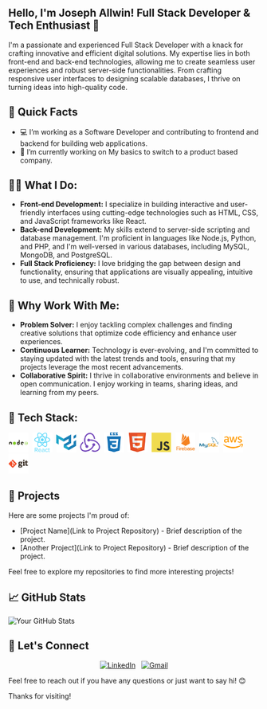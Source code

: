 
<!--
**josephallwin1996/josephallwin1996** is a ✨ _special_ ✨ repository because its `README.md` (this file) appears on your GitHub profile.

Here are some ideas to get you started:

- 🔭 I’m currently working on ...
- 🌱 I’m currently learning ...
- 👯 I’m looking to collaborate on ...
- 🤔 I’m looking for help with ...
- 💬 Ask me about ...
- 📫 How to reach me: ...
- 😄 Pronouns: ...
- ⚡ Fun fact: ...
-->

## Hello, I'm Joseph Allwin! Full Stack Developer & Tech Enthusiast 👋 

I'm a passionate and experienced Full Stack Developer with a knack for crafting innovative and efficient digital solutions. My expertise lies in both front-end and back-end technologies, allowing me to create seamless user experiences and robust server-side functionalities. From crafting responsive user interfaces to designing scalable databases, I thrive on turning ideas into high-quality code.

## 🚀 Quick Facts

- 💻 I’m working as a Software Developer and contributing to frontend and backend for building web applications.
- 🔭 I’m currently working on My basics to switch to a product based company.

## 👨‍💻 What I Do:

- **Front-end Development:** I specialize in building interactive and user-friendly interfaces using cutting-edge technologies such as HTML, CSS, and JavaScript frameworks like React.
- **Back-end Development:** My skills extend to server-side scripting and database management. I'm proficient in languages like Node.js, Python, and PHP, and I'm well-versed in various databases, including MySQL, MongoDB, and PostgreSQL.
- **Full Stack Proficiency:** I love bridging the gap between design and functionality, ensuring that applications are visually appealing, intuitive to use, and technically robust.

## 🌟 Why Work With Me:

- **Problem Solver:** I enjoy tackling complex challenges and finding creative solutions that optimize code efficiency and enhance user experiences.
- **Continuous Learner:** Technology is ever-evolving, and I'm committed to staying updated with the latest trends and tools, ensuring that my projects leverage the most recent advancements.
- **Collaborative Spirit:** I thrive in collaborative environments and believe in open communication. I enjoy working in teams, sharing ideas, and learning from my peers.

## 🔧 Tech Stack:
<div>
  <img src="https://github.com/devicons/devicon/blob/master/icons/nodejs/nodejs-original-wordmark.svg" title="NodeJS" alt="NodeJS" width="40" height="40"/>&nbsp;
  <img src="https://github.com/devicons/devicon/blob/master/icons/react/react-original-wordmark.svg" title="React" alt="React" width="40" height="40"/>&nbsp;
  <img src="https://github.com/devicons/devicon/blob/master/icons/materialui/materialui-original.svg" title="Material UI" alt="Material UI" width="40" height="40"/>&nbsp;
  <img src="https://github.com/devicons/devicon/blob/master/icons/redux/redux-original.svg" title="Redux" alt="Redux " width="40" height="40"/>&nbsp;
  <img src="https://github.com/devicons/devicon/blob/master/icons/css3/css3-plain-wordmark.svg"  title="CSS3" alt="CSS" width="40" height="40"/>&nbsp;
  <img src="https://github.com/devicons/devicon/blob/master/icons/html5/html5-original.svg" title="HTML5" alt="HTML" width="40" height="40"/>&nbsp;
  <img src="https://github.com/devicons/devicon/blob/master/icons/javascript/javascript-original.svg" title="JavaScript" alt="JavaScript" width="40" height="40"/>&nbsp;
  <img src="https://github.com/devicons/devicon/blob/master/icons/firebase/firebase-plain-wordmark.svg" title="Firebase" alt="Firebase" width="40" height="40"/>&nbsp;
  <img src="https://github.com/devicons/devicon/blob/master/icons/mysql/mysql-original-wordmark.svg" title="MySQL"  alt="MySQL" width="40" height="40"/>&nbsp;
  <img src="https://github.com/devicons/devicon/blob/master/icons/amazonwebservices/amazonwebservices-plain-wordmark.svg" title="AWS" alt="AWS" width="40" height="40"/>&nbsp;
  <img src="https://github.com/devicons/devicon/blob/master/icons/git/git-original-wordmark.svg" title="Git" **alt="Git" width="40" height="40"/>
</div>


## 🌱 Projects

Here are some projects I'm proud of:

- [Project Name](Link to Project Repository) - Brief description of the project.
- [Another Project](Link to Project Repository) - Brief description of the project.

Feel free to explore my repositories to find more interesting projects!

## 📈 GitHub Stats

![Your GitHub Stats](https://github-readme-stats.vercel.app/api?username=josephallwin1996&show_icons=true&count_private=true&hide=contribs,prs&theme=radical)

## 🤝 Let's Connect

<div align="center">
  <a href="YOUR_LINKEDIN_PROFILE_URL" target="_blank"><img src="https://img.icons8.com/color/48/000000/linkedin.png" alt="LinkedIn" /></a>&nbsp;&nbsp;
  <a href="mailto:YOUR_EMAIL@gmail.com" target="_blank"><img src="https://img.icons8.com/color/48/000000/gmail.png" alt="Gmail" /></a>
</div>

Feel free to reach out if you have any questions or just want to say hi! 😊

Thanks for visiting!

